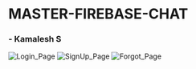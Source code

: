 # MASTER-FIREBASE-CHAT
### - Kamalesh S


![Login_Page](https://user-images.githubusercontent.com/70477035/124493459-488d7480-ddd3-11eb-8212-1a5a9c0bf78b.jpg)
![SignUp_Page](https://user-images.githubusercontent.com/70477035/124493474-4c20fb80-ddd3-11eb-8ae3-0e61ac5170c9.jpg)
![Forgot_Page](https://user-images.githubusercontent.com/70477035/124493491-50e5af80-ddd3-11eb-9b2d-e5e6a2f0d532.jpg)
